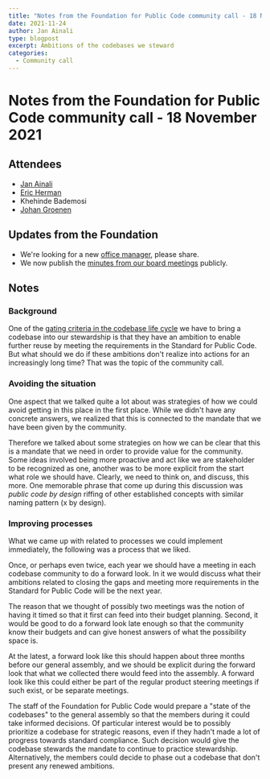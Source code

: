 ```yaml
---
title: "Notes from the Foundation for Public Code community call - 18 November 2021"
date: 2021-11-24
author: Jan Ainali
type: blogpost
excerpt: Ambitions of the codebases we steward
categories:
  - Community call
---
```


# Notes from the Foundation for Public Code community call - 18 November 2021

## Attendees

* [Jan Ainali](https://publiccode.net/team/jan-ainali.html)
* [Eric Herman](https://publiccode.net/team/eric-herman.html)
* Khehinde Bademosi
* [Johan Groenen](https://www.jgroenen.nl/)

## Updates from the Foundation

* We're looking for a new [office manager](https://publiccode.net/careers/administrative-employee.html), please share.
* We now publish the [minutes from our board meetings](https://about.publiccode.net/organization/board-of-directors-meetings/) publicly.

## Notes

### Background

One of the [gating criteria in the codebase life cycle](https://about.publiccode.net/activities/codebase-stewardship/odoo-codebases.html) we have to bring a codebase into our stewardship is that they have an ambition to enable further reuse by meeting the requirements in the Standard for Public Code.
But what should we do if these ambitions don't realize into actions for an increasingly long time?
That was the topic of the community call.

### Avoiding the situation

One aspect that we talked quite a lot about was strategies of how we could avoid getting in this place in the first place.
While we didn't have any concrete answers, we realized that this is connected to the mandate that we have been given by the community.

Therefore we talked about some strategies on how we can be clear that this is a mandate that we need in order to provide value for the community.
Some ideas involved being more proactive and act like we are stakeholder to be recognized as one, another was to be more explicit from the start what role we should have.
Clearly, we need to think on, and discuss, this more.
One memorable phrase that come up during this discussion was *public code by design* riffing of other established concepts with similar naming pattern (x by design).

### Improving processes

What we came up with related to processes we could implement immediately, the following was a process that we liked.

Once, or perhaps even twice, each year we should have a meeting in each codebase community to do a forward look.
In it we would discuss what their ambitions related to closing the gaps and meeting more requirements in the Standard for Public Code will be the next year.

The reason that we thought of possibly two meetings was the notion of having it timed so that it first can feed into their budget planning.
Second, it would be good to do a forward look late enough so that the community know their budgets and can give honest answers of what the possibility space is.

At the latest, a forward look like this should happen about three months before our general assembly, and we should be explicit during the forward look that what we collected there would feed into the assembly.
A forward look like this could either be part of the regular product steering meetings if such exist, or be separate meetings.

The staff of the Foundation for Public Code would prepare a "state of the codebases" to the general assembly so that the members during it could take informed decisions.
Of particular interest would be to possibly prioritize a codebase for strategic reasons, even if they hadn't made a lot of progress towards standard compliance.
Such decision would give the codebase stewards the mandate to continue to practice stewardship.
Alternatively, the members could decide to phase out a codebase that don't present any renewed ambitions.
